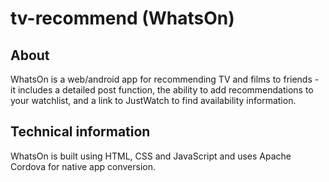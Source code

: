 # tv-recommend (WhatsOn)
## About
WhatsOn is a web/android app for recommending TV and films to friends - it includes a detailed post function, the ability to add recommendations to your watchlist, and a link to JustWatch to find availability information.

## Technical information
WhatsOn is built using HTML, CSS and JavaScript and uses Apache Cordova for native app conversion.
